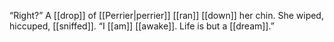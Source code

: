 “Right?” A [[drop]] of [[Perrier|perrier]] [[ran]] [[down]] her chin. She wiped, hiccuped, [[sniffed]]. “I [[am]] [[awake]]. Life is but a [[dream]].”